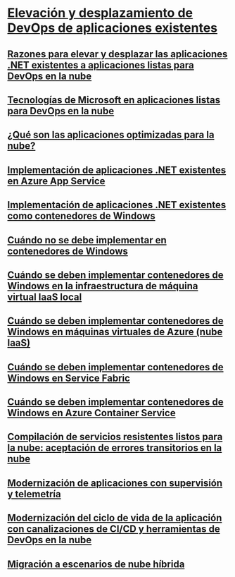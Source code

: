 # [Elevación y desplazamiento de DevOps de aplicaciones existentes](index.md)
## [Razones para elevar y desplazar las aplicaciones .NET existentes a aplicaciones listas para DevOps en la nube](reasons-to-lift-and-shift-existing-net-apps-to-cloud-devops-ready-applications.md)
## [Tecnologías de Microsoft en aplicaciones listas para DevOps en la nube](microsoft-technologies-in-cloud-devops-ready-applications.md)
## [¿Qué son las aplicaciones optimizadas para la nube?](what-about-cloud-optimized-applications.md)
## [Implementación de aplicaciones .NET existentes en Azure App Service](how-to-deploy-existing-net-apps-to-azure-app-service.md)
## [Implementación de aplicaciones .NET existentes como contenedores de Windows](deploy-existing-net-apps-as-windows-containers.md)
## [Cuándo no se debe implementar en contenedores de Windows](when-not-to-deploy-to-windows-containers.md)
## [Cuándo se deben implementar contenedores de Windows en la infraestructura de máquina virtual IaaS local](when-to-deploy-windows-containers-in-your-on-premises-iaas-vm-infrastructure.md)
## [Cuándo se deben implementar contenedores de Windows en máquinas virtuales de Azure (nube IaaS)](when-to-deploy-windows-containers-to-azure-vms-iaas-cloud.md)
## [Cuándo se deben implementar contenedores de Windows en Service Fabric](when-to-deploy-windows-containers-to-service-fabric.md)
## [Cuándo se deben implementar contenedores de Windows en Azure Container Service](when-to-deploy-windows-containers-to-azure-container-service-kubernetes.md)
## [Compilación de servicios resistentes listos para la nube: aceptación de errores transitorios en la nube](build-resilient-services-ready-for-the-cloud-embrace-transient-failures-in-the-cloud.md)
## [Modernización de aplicaciones con supervisión y telemetría](modernize-your-apps-with-monitoring-and-telemetry.md)
## [Modernización del ciclo de vida de la aplicación con canalizaciones de CI/CD y herramientas de DevOps en la nube](modernize-your-apps-lifecycle-with-ci-cd-pipelines-and-devops-tools-in-the-cloud.md)
## [Migración a escenarios de nube híbrida](migrate-to-hybrid-cloud-scenarios.md)

